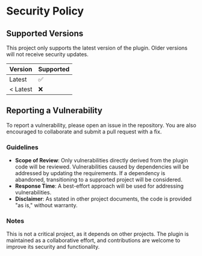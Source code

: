 # Security Policy

## Supported Versions

This project only supports the latest version of the plugin. Older versions will not receive security updates.

| Version | Supported          |
| ------- | ------------------ |
| Latest  | :white_check_mark: |
| < Latest | :x:                |

## Reporting a Vulnerability

To report a vulnerability, please open an issue in the repository. You are also encouraged to collaborate and submit a pull request with a fix.

### Guidelines
- **Scope of Review**: Only vulnerabilities directly derived from the plugin code will be reviewed. Vulnerabilities caused by dependencies will be addressed by updating the requirements. If a dependency is abandoned, transitioning to a supported project will be considered.
- **Response Time**: A best-effort approach will be used for addressing vulnerabilities.
- **Disclaimer**: As stated in other project documents, the code is provided "as is," without warranty.

### Notes
This is not a critical project, as it depends on other projects. The plugin is maintained as a collaborative effort, and contributions are welcome to improve its security and functionality.
